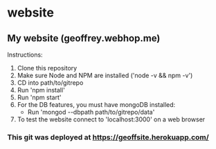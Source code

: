 # website
## My website (geoffrey.webhop.me) ##

Instructions:

1.  Clone this repository
2.  Make sure Node and NPM are installed ('node -v && npm -v')
3.  CD into path/to/gitrepo
3.  Run 'npm install'
4.  Run 'npm start'
5.  For the DB features, you must have mongoDB installed:
    *  Run 'mongod --dbpath path/to/gitrepo/data'
6.  To test the website connect to 'localhost:3000' on a web browser

### This git was deployed at https://geoffsite.herokuapp.com/
